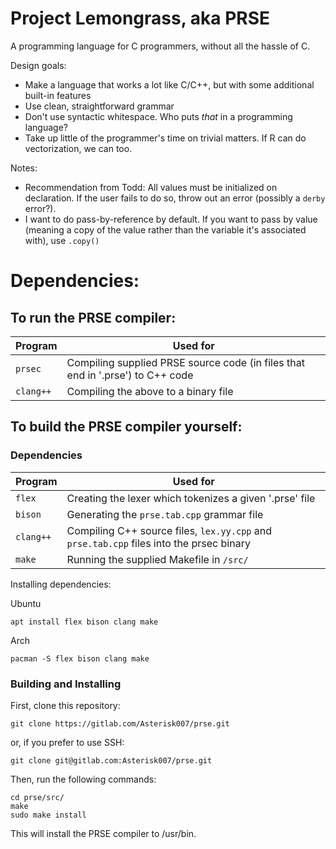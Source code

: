 # Project Lemongrass, aka PRSE

A programming language for C programmers, without all the hassle of C.

Design goals:
* Make a language that works a lot like C/C++, but with some additional built-in features
* Use clean, straightforward grammar
* Don't use syntactic whitespace. Who puts <i>that</i> in a programming language?
* Take up little of the programmer's time on trivial matters. If R can do vectorization, we can too.

Notes:
* Recommendation from Todd: All values must be initialized on declaration. If the user fails to do so, throw out an error (possibly a `derby` error?).
* I want to do pass-by-reference by default. If you want to pass by value (meaning a copy of the value rather than the variable it's associated with), use `.copy()` 

# Dependencies:

## To run the PRSE compiler:
|Program|Used for|
|-|-|
|`prsec`|Compiling supplied PRSE source code (in files that end in '.prse') to C++ code|
|`clang++`|Compiling the above to a binary file|

## To build the PRSE compiler yourself:
### Dependencies
|Program|Used for|
|-|-|
|`flex`|Creating the lexer which tokenizes a given '.prse' file|
|`bison`|Generating the `prse.tab.cpp` grammar file|
|`clang++`|Compiling C++ source files, `lex.yy.cpp` and `prse.tab.cpp` files into the prsec binary|
|`make`|Running the supplied Makefile in `/src/`|

Installing dependencies:

Ubuntu
```
apt install flex bison clang make
```

Arch
```
pacman -S flex bison clang make
```

### Building and Installing

First, clone this repository:
```
git clone https://gitlab.com/Asterisk007/prse.git
```
or, if you prefer to use SSH:
```
git clone git@gitlab.com:Asterisk007/prse.git
```

Then, run the following commands:
```
cd prse/src/
make
sudo make install
```

This will install the PRSE compiler to /usr/bin.

